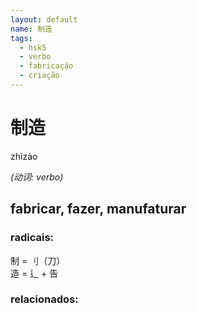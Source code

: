 ```yaml
--- 
layout: default
name: 制造 
tags: 
  - hsk5
  - verbo
  - fabricação
  - criação
--- 
```

# 制造 
zhìzào  
 
*(动词: verbo)*  
## fabricar, fazer, manufaturar 
### radicais: 
制 = 刂（刀）  
造 = 辶 + 告  
### relacionados: 
